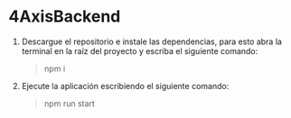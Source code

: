 # 4AxisBackend
1. Descargue el repositorio e instale las dependencias, para esto abra la terminal en la raíz del proyecto y escriba el siguiente comando:
   > npm i
2. Ejecute la aplicación escribiendo el siguiente comando:
   > npm run start
